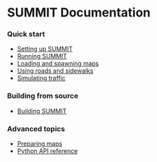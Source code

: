 <h1> SUMMIT Documentation </h1>

<h3> Quick start </h3>

  * [Setting up SUMMIT](getting_started/setting_up) 
  * [Running SUMMIT](getting_started/running) 
  * [Loading and spawning maps](tutorials/loading_and_spawning_maps)
  * [Using roads and sidewalks](tutorials/using_roads_and_sidewalks)
  * [Simulating traffic](tutorials/simulating_traffic)

<h3> Building from source </h3>

  * [Building SUMMIT](getting_started/building)

<h3> Advanced topics </h3>

  * [Preparing maps](tutorials/preparing_maps)
  * [Python API reference](references/python_api)
